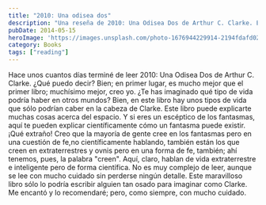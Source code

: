```yaml
---
title: "2010: Una odisea dos"
description: "Una reseña de 2010: Una Odisea Dos de Arthur C. Clarke. El autor destaca que es superior al primer libro, explorando formas de vida extraterrestre únicas y ofreciendo explicaciones científicas sobre fenómenos como los fantasmas. Recomienda su lectura cuidadosa por su riqueza de detalles y su enfoque científico sobre la vida inteligente en el espacio."
pubDate: 2014-05-15
heroImage: 'https://images.unsplash.com/photo-1676944229914-2194fdafd024?ixlib=rb-4.1.0&q=85&fm=jpg&crop=entropy&cs=srgb'
category: Books
tags: ["reading"]
---
```


Hace unos cuantos días terminé de leer 2010: Una Odisea Dos de Arthur C. Clarke. ¿Qué puedo decir? Bien; en primer lugar, es mucho mejor que el primer libro; muchísimo mejor, creo yo. ¿Te has imaginado qué tipo de vida podría haber en otros mundos? Bien, en este libro hay unos tipos de vida que sólo podrían caber en la cabeza de Clarke. Este libro puede explicarte muchas cosas acerca del espacio. Y si eres un escéptico de los fantasmas, aquí te pueden explicar científicamente cómo un fantasma puede existir. ¡Qué extraño! Creo que la mayoría de gente cree en los fantasmas pero en una cuestión de fe,no científicamente hablando, también están los que creen en extraterrestres y ovnis pero en una forma de fe, también; ahí tenemos, pues, la palabra "creen". Aquí, claro, hablan de vida extraterrestre e inteligente pero de forma científica. No es muy complejo de leer, aunque se lee con mucho cuidado sin perderse ningún detalle. Este maravilloso libro sólo lo podría escribir alguien tan osado para imaginar como Clarke. Me encantó y lo recomendaré; pero, como siempre, con mucho cuidado.